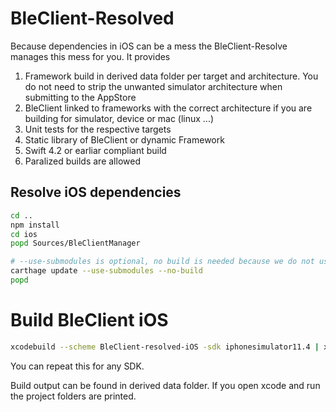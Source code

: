 #  BleClient-Resolved

Because dependencies in iOS can be a mess the BleClient-Resolve manages this mess for you. It provides

1. Framework build in derived data folder per target and architecture. You do not need to strip the unwanted simulator architecture when submitting to the AppStore
2. BleClient linked to frameworks with the correct architecture if you are building for simulator, device or mac (linux ...)
3. Unit tests for the respective targets
4. Static library of BleClient or dynamic Framework
5. Swift 4.2 or earliar compliant build
6. Paralized builds are allowed

## Resolve iOS dependencies

``` bash
cd ..
npm install
cd ios
popd Sources/BleClientManager

# --use-submodules is optional, no build is needed because we do not use the carthage builds.
carthage update --use-submodules --no-build
popd
```
# Build BleClient iOS

``` bash
xcodebuild --scheme BleClient-resolved-iOS -sdk iphonesimulator11.4 | xcpretty
```

You can repeat this for any SDK.

Build output can be found in derived data folder. If you open xcode and run the project folders are printed.
